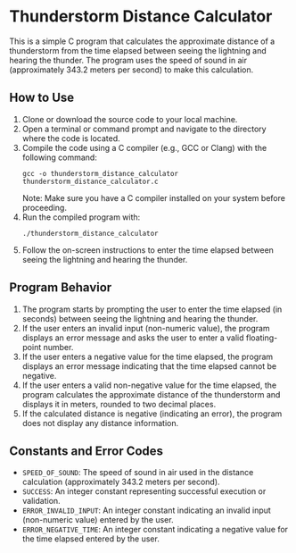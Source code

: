 # Thunderstorm Distance Calculator

This is a simple C program that calculates the approximate distance of a thunderstorm from the time elapsed between seeing the lightning and hearing the thunder. The program uses the speed of sound in air (approximately 343.2 meters per second) to make this calculation.

## How to Use

1. Clone or download the source code to your local machine.
2. Open a terminal or command prompt and navigate to the directory where the code is located.
3. Compile the code using a C compiler (e.g., GCC or Clang) with the following command:
   ```
   gcc -o thunderstorm_distance_calculator thunderstorm_distance_calculator.c
   ```
   Note: Make sure you have a C compiler installed on your system before proceeding.
4. Run the compiled program with:
   ```
   ./thunderstorm_distance_calculator
   ```
5. Follow the on-screen instructions to enter the time elapsed between seeing the lightning and hearing the thunder.

## Program Behavior

1. The program starts by prompting the user to enter the time elapsed (in seconds) between seeing the lightning and hearing the thunder.
2. If the user enters an invalid input (non-numeric value), the program displays an error message and asks the user to enter a valid floating-point number.
3. If the user enters a negative value for the time elapsed, the program displays an error message indicating that the time elapsed cannot be negative.
4. If the user enters a valid non-negative value for the time elapsed, the program calculates the approximate distance of the thunderstorm and displays it in meters, rounded to two decimal places.
5. If the calculated distance is negative (indicating an error), the program does not display any distance information.

## Constants and Error Codes

- `SPEED_OF_SOUND`: The speed of sound in air used in the distance calculation (approximately 343.2 meters per second).
- `SUCCESS`: An integer constant representing successful execution or validation.
- `ERROR_INVALID_INPUT`: An integer constant indicating an invalid input (non-numeric value) entered by the user.
- `ERROR_NEGATIVE_TIME`: An integer constant indicating a negative value for the time elapsed entered by the user.
